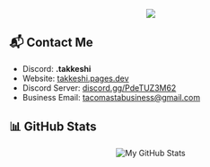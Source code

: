 <p align="center">
  <img src="./README/standard(2).gif" />
</p>

## 📬 Contact Me

- Discord: __.takkeshi__
- Website: [takkeshi.pages.dev](https://takkeshi.pages.dev)
- Discord Server: [discord.gg/PdeTUZ3M62](https://discord.gg/PdeTUZ3M62)
- Business Email: [tacomastabusiness@gmail.com](mailto:tacomastabusiness@gmail.com)

## 📊 GitHub Stats

<p align="center">
  <img src="https://github-readme-stats.vercel.app/api?username=LUXTACO&show_icons=true&theme=gruvbox" alt="My GitHub Stats" />
</p>
